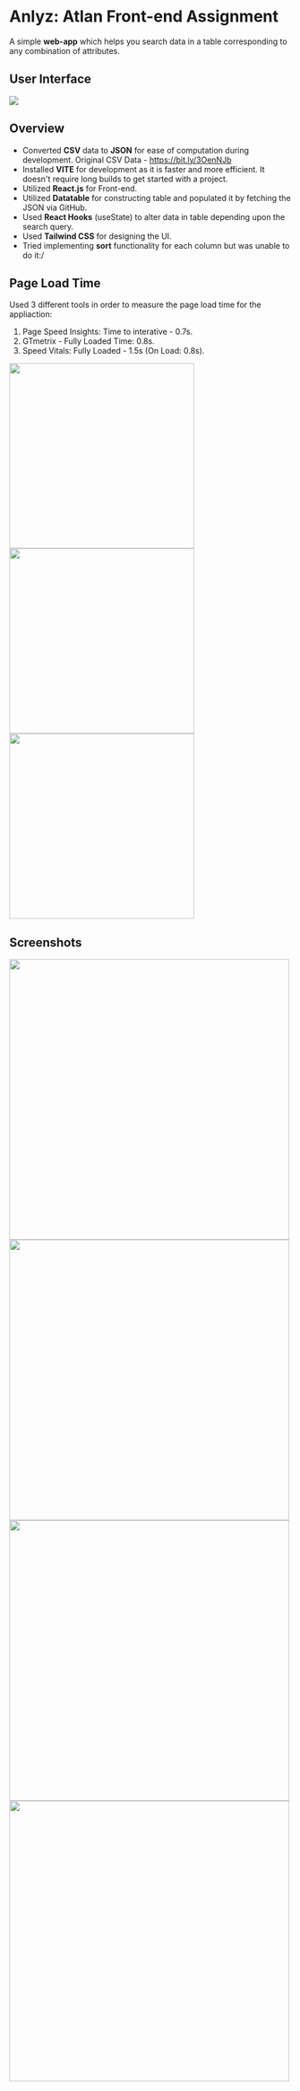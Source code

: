 # Anlyz: Atlan Front-end Assignment

A simple **web-app** which helps you search data in a table corresponding to any combination of attributes. 

## User Interface
<a href='https://www.linkpicture.com/view.php?img=LPic62a5bb7f291781575746287'><img src='https://www.linkpicture.com/q/WhatsApp-Image-2022-06-12-at-3.06.55-PM.jpeg' type='image'></a>

## Overview
- Converted **CSV** data to **JSON** for ease of computation during development. Original CSV Data - https://bit.ly/3OenNJb
- Installed **VITE** for development as it is faster and more efficient. It doesn't require long builds to get started with a project.
- Utilized **React.js** for Front-end.
- Utilized **Datatable** for constructing table and populated it by fetching the JSON via GitHub.
- Used **React Hooks** (useState) to alter data in table depending upon the search query. 
- Used **Tailwind CSS** for designing the UI.
- Tried implementing **sort** functionality for each column but was unable to do it:/

## Page Load Time
Used 3 different tools in order to measure the page load time for the appliaction:</br>
1. Page Speed Insights: Time to interative - 0.7s.
2. GTmetrix - Fully Loaded Time: 0.8s.
3. Speed Vitals: Fully Loaded - 1.5s (On Load: 0.8s).

<p float="left">
  <img src="https://www.linkpicture.com/q/WhatsApp-Image-2022-06-12-at-4.36.56-PM.jpeg" width="330" />
  <img src="https://www.linkpicture.com/q/WhatsApp-Image-2022-06-12-at-4.38.17-PM_1.jpeg" width="330" /> 
  <img src="https://www.linkpicture.com/q/WhatsApp-Image-2022-06-12-at-4.37.14-PM.jpeg" width="330" />
</p>

## Screenshots
<a href='https://www.linkpicture.com/view.php?img=LPic62a5bb7f291781575746287'><img src='https://www.linkpicture.com/q/WhatsApp-Image-2022-06-12-at-3.08.23-PM.jpeg' type='image' width='500px'></a>
<a href='https://www.linkpicture.com/view.php?img=LPic62a5ce4865efe628145835'><img src='https://www.linkpicture.com/q/WhatsApp-Image-2022-06-12-at-4.59.54-PM.jpeg' type='image' width='500px'></a>
<a href='https://www.linkpicture.com/view.php?img=LPic62a5bb7f291781575746287'><img src='https://www.linkpicture.com/q/WhatsApp-Image-2022-06-12-at-3.08.50-PM.jpeg' type='image' width='500px'></a>
<a href='https://www.linkpicture.com/view.php?img=LPic62a5bb7f291781575746287'><img src='https://www.linkpicture.com/q/WhatsApp-Image-2022-06-12-at-3.09.26-PM.jpeg' type='image' width='500px'></a>
